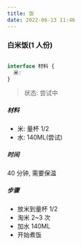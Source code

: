 ```yaml
---
title: 饭
date: 2022-06-13 11:46
---
```


### 白米饭(1 人份)

```TypeScript

interface 材料 {
  米:
}


```


> 状态: 尝试中

##### 材料

- 米: 量杯 1/2
- 水: 140ML(尝试)

##### 时间

40 分钟, 需要保温

##### 步骤

- 放米到量杯 1/2
- 淘米 2~3 次
- 加水 140ML
- 开始煮饭
